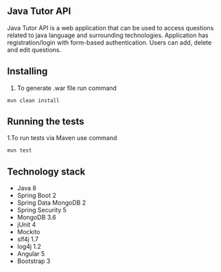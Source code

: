 ## **Java Tutor API**

Java Tutor API  is a web application that can be used to access questions related to java language and surrounding technologies. Application has registration/login with form-based authentication. Users can add, delete and edit questions.  


## **Installing**

1. To generate .war file run command 
```
mvn clean install
```

## **Running the tests**

1.To run tests via Maven use command
```
mvn test
```

## **Technology stack**

* Java 8
* Spring Boot 2
* Spring Data MongoDB 2
* Spring Security 5
* MongoDB 3.6
* jUnit 4
* Mockito 
* slf4j 1.7
* log4j 1.2
* Angular 5
* Bootstrap 3

